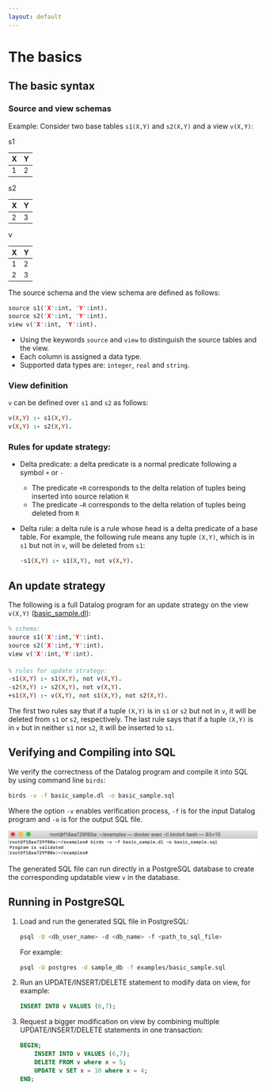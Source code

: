 ```yaml
---
layout: default
---
```


# The basics

## The basic syntax

### Source and view schemas

Example: Consider two base tables `s1(X,Y)` and `s2(X,Y)` and a view `v(X,Y)`:

s1

| X | Y |
|---|---|
| 1 | 2 |

s2 
 
| X | Y |
|---|---|
| 2 | 3 |


v 

| X | Y |
|---|---|
| 1 | 2 |
| 2 | 3 |

The source schema and the view schema are defined as follows:

```prolog
source s1('X':int, 'Y':int).
source s2('X':int, 'Y':int).
view v('X':int, 'Y':int).
```
* Using the keywords `source` and `view` to distinguish the source tables and the view.
* Each column is assigned a data type.
* Supported data types are: `integer`, `real` and `string`.

### View definition

`v` can be defined over `s1` and `s2` as follows:
```prolog
v(X,Y) :- s1(X,Y).
v(X,Y) :- s2(X,Y).
```

### Rules for update strategy:
* Delta predicate: a delta predicate is a normal predicate following a symbol `+` or `-`
  * The predicate `+R` corresponds to the delta relation of tuples being inserted into source relation `R`
  * The predicate `−R` corresponds to the delta relation of tuples being deleted from `R`
* Delta rule: a delta rule is a rule whose head is a delta predicate of a base table. For example, the following rule means any tuple `(X,Y)`, which is in `s1` but not in `v`, will be deleted from `s1`:

    ```prolog
    -s1(X,Y) :- s1(X,Y), not v(X,Y).
    ```

## An update strategy

The following is a full Datalog program for an update strategy on the view `v(X,Y)` ([basic_sample.dl]({{site.github.repository_url}}/tree/master/examples/basic_sample.dl)):

```prolog
% schema:
source s1('X':int,'Y':int).
source s2('X':int,'Y':int).
view v('X':int,'Y':int).

% rules for update strategy:
-s1(X,Y) :- s1(X,Y), not v(X,Y).
-s2(X,Y) :- s2(X,Y), not v(X,Y).
+s1(X,Y) :- v(X,Y), not s1(X,Y), not s2(X,Y).
```
    
The first two rules say that if a tuple `(X,Y)` is in `s1` or `s2` but not in `v`, it will be deleted from `s1` or `s2`, respectively. The last rule says that if a tuple `(X,Y)` is in `v` but in neither `s1` nor `s2`, it will be inserted to `s1`.

## Verifying and Compiling into SQL

We verify the correctness of the Datalog program and compile it into SQL by using command line `birds`:

```bash
birds -v -f basic_sample.dl -o basic_sample.sql
```

Where the option `-v` enables verification process, `-f` is for the input Datalog program and `-o` is for the output SQL file.

![basic-compilation](assets/images/basic-compilation.png)

The generated SQL file can run directly in a PostgreSQL database to create the corresponding updatable view `v` in the database.


## Running in PostgreSQL

1. Load and run the generated SQL file in PostgreSQL:
    ```bash
    psql -U <db_user_name> -d <db_name> -f <path_to_sql_file>
    ```
    For example:
    ```bash
    psql -U postgres -d sample_db -f examples/basic_sample.sql
    ```

2. Run an UPDATE/INSERT/DELETE statement to modify data on view, for example:
    ```sql
    INSERT INTO v VALUES (6,7);
    ```
3. Request a bigger modification on view by combining multiple UPDATE/INSERT/DELETE statements in one transaction:
    ```sql
    BEGIN;
        INSERT INTO v VALUES (6,7);
        DELETE FROM v where x = 5;
        UPDATE v SET x = 10 where x = 4;
    END;
    ```